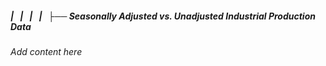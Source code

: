 ##### |   |   |   |   ├── Seasonally Adjusted vs. Unadjusted Industrial Production Data

*Add content here*